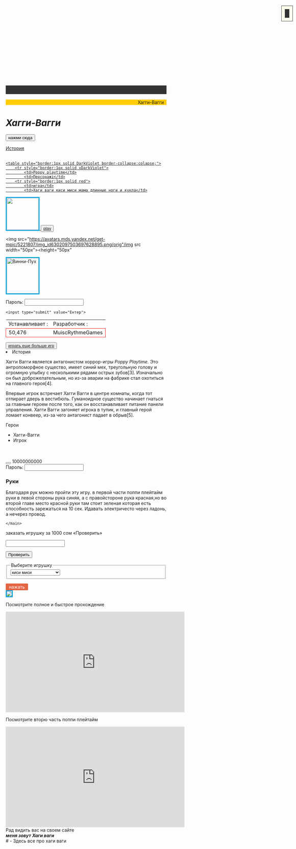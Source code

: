 <html>
    <head>
        <title>Хагги-Вагги</title>
        <link rel="stylesheet" href="style.css"/>
  <body>
  <head>
<meta charset="utf-8">
  <style>
   .menu {
    position: fixed; 
    right: 10px; 
    top: 20%; 
    padding: 10px; 
    background: #ffe; 
    border: 1px solid #333; 
   }
   .text {
    height: 1000px;
   }
  </style>
 </head>
 <body>
  <div class="menu"><html>
 <head>
  <meta charset="utf-8">
  
  <script>
   function mouseCoords(e) {
    // Для браузера IE
    if (document.all)  { 
      x = event.x + document.body.scrollLeft; 
      y = event.y + document.body.scrollTop; 
    // Для остальных браузеров
    } else {
      x = e.pageX; // Координата X курсора
      y = e.pageY; // Координата Y курсора
      
    }
    document.getElementById("coords").innerHTML = "X : " + x + ", Y : " + y + ", Z : " + z;
   }
  </script>
  <style type="text/css">
   html, body {
    height: 100%; /* Высота документа */ 
    margin: 0; /* Убираем оступы на странице */
   }
   #coords {
    background: #333; /* Цвет фона */
    color: #fff; /* Цвет текста */
    padding: 5px; /* Поля вокруг текста */
   }
</style>
</head>
<body onmousemove="mouseCoords(event)">
<div id="coords">&nbsp;</div>
</body>
</html></div>
  <div class="text"></div>
 </body>
<html>
 <head>
  <meta charset="utf-8">
  
  <script>
   function mouseCoords(e) {
   
    if (document.all)  { 
      x = event.x + document.body.scrollLeft; 
      y = event.y + document.body.scrollTop; 
    // Для остальных браузеров
    } else {
      x = e.pageX; // Координата X курсора
      y = e.pageY; // Координата Y курсора
     
    }
    document.getElementById("coords").innerHTML = "X : " + x + ", Y : " + y;
   }
  </script>
  <style type="text/css">
   html, body {
    height: 100%; /* Высота документа */ 
    margin: 0; /* Убираем оступы на странице */
   }
   #coords {
    background: #333; /* Цвет фона */
    color: #fff; /* Цвет текста */
    padding: 5px; /* Поля вокруг текста */
   }
</style>
</head>
<body onmousemove="mouseCoords(event)">
<div id="coords">&nbsp;</div>
<br/>
<!DOCTYPE HTML PUBLIC "-//W3C//DTD HTML 4.01//EN" "http://www.w3.org/TR/html4/strict.dtd">
<html>
 <head>
  <meta http-equiv="Content-Type" content="text/html; charset=utf-8">
 
 </head>
 <body>

  <marquee behavior="alternate" direction="left" bgcolor="#ffcc00">
    Хагги-Вагги
  </marquee>

 </body>
</html>

<html>
    <body>
  <table>
<head>
<title>Хагги-Вагги</title>
<h1><i><b>Хагги-Вагги</b></i></h1>


<button onclick="typeWriter()">нажми сюда</button>

<p id="demo"></p>

<script>
var i = 0;
var txt = 'Хагги-Вагги это главный герой поппи плейтайм';

var speed = 50;

function typeWriter() {
  if (i < txt.length) {
    document.getElementById("demo").innerHTML += txt.charAt(i);
    i++;
    setTimeout(typeWriter, speed);
  }
}
</script>
<a href="#img1"><p>История</p>

  
  
   <table style="border:1px solid DarkViolet border-collapse:colapse;">
        <tr style="border:1px solid vDarkViolet">
            <td>Устанавливает :</td>
            <td>Разработчик :</td>
        <tr style="border:1px solid red">
            <td>50,476</td>
                        <td>MuiscRythmeGames</td>
  
    <table style="border:1px solid DarkViolet border-collapse:colapse;">
        <tr style="border:1px solid vDarkViolet">
            <td>Poppy playtime</td>
            <td>Персонажi</td>
        <tr style="border:1px solid red">
            <td>игра</td>
            <td>Хаги ваги киси миси мама длинные ноги и кукла</td>
 <img src="https://imgs2.dab3games.com/poppy-chapter-241.png" width="100" height="100" />
   <button><width="100px"><height="100px">
           <a href="https://vseigru.net/igry-khagi-vagi.html">  play  </></a></button>
        <!-- Add icon library -->
<link rel="stylesheet" href="https://cdnjs.cloudflare.com/ajax/libs/font-awesome/4.7.0/css/font-awesome.min.css">

<!-- Use an element to toggle between a like/dislike icon -->
<i onclick="myFunction(this)" class="fa fa-thumbs-up"></i>
<img src="https://avatars.mds.yandex.net/get-mpic/5221807/img_id6302097503697628895.png/orig"/img src width="50px"><height="50px"

 <head>
  <meta charset="utf-8">
  <title>Винни-Пух</title>
  <style>
   img {
    border: 3px solid #00a8e1;
   }
  </style>
 </head>

  <p><img src="https://avatars.mds.yandex.net/get-mpic/5221807/img_id6302097503697628895.png/orig" alt="Винни-Пух" width="100" height="111"></p>
 


  <meta charset="utf-8">
  <title>Винни-Пух</title>
  <style>
   img {
    border: 3px solid #00a8e1;
   }
  </style>
 </head>
<div class="container">
  <form action="/action_page.php">
    <label for="usrname">Пароль:</label>
    <input type="text" id="usrname" name="usrname" required>

    
  

    <input type="submit" value="Ентер">
  </form>
</div>

<div id="message">
  
</div>
 
 
 <table>
     
<button width="100px" height="100px">
<a href="https://vseigru.net/igry-khagi-vagi.html">играть еще больше игр</a> </button>
<head>
  <meta charset="utf-8">

 </head>
 <head>
  <meta charset="utf-8">
  
 </head>
 <br/>
 <ui>
<li class="v">История</li>
 </ui>
 <p>
Хагги Вагги является антагонистом хоррор-игры <i class="lolo">Poppy Playtime.</i> Это антропоморфное существо, имеет синий мех, треугольную голову и огромную улыбку с несколькими рядами острых зубов[3]. Изначально он был доброжелательным, но из-за аварии на фабрике стал охотиться на главного героя[4].

Впервые игрок встречает Хагги Вагги в центре комнаты, когда тот отпирает дверь в вестибюль. Гуманоидное существо начинает гнаться за главным героем после того, как он восстанавливает питание панели управления. Хагги Вагги загоняет игрока в тупик, и главный герой ломает конвеер, из-за чего антагонист падает в обрыв[5]. </p>


    
        


  <head>
  <meta charset="utf-8">
  <p>Герои</p>
 </head>


  <ul>
   <li>Хагги-Вагги</li>
   <li>Игрок</li>
  
  </ul>

 </body>

        
            
            
           
 </table>
 <br/>

<div class=wp_ulike_general_class wp_ulike_is_not_liked>
<button type=button aria-label=Like Button data-ulike-id=84 data-ulike-nonce=09fe1888ff data-ulike-type=likeThis data-ulike-template=wpulike-default data-ulike-display-likers= data-ulike-disable-pophover= class=wp_ulike_btn wp_ulike_put_image wp_likethis_84></button>
<span class=count-box>10000000000</span>
<div class="container">
  <form action="/action_page.php">
    <label for="usrname">Пароль:</label>
    <input type="text" id="usrname" name="543" required>
    <main>
      <h3>Руки</h3>
Благодаря рук можно пройти эту игру.
в первой части поппи плейтайм руки в левой стороны рука синяя, а с правойстороне рука красная,но во второй главе место красной руки там стоит зеленая которая есть способность зарежаться на 10 сек. Идавать электричесто через ладонь, а нечерез провод.

    </main>
  



<head>
  <meta charset="utf-8">
  <title>Событие onclick</title>
  <script>
   function isEmail() {
    var str = document.getElementById("email").value;
    var status = document.getElementById("status");
    var re = /^[^\s()<>@,;:\/]+@\w[\w\.-]+\.[a-z]{2,}$/i;
    if (re.test(str)) status.innerHTML = "Адрес правильный";
      else status.innerHTML = "Адрес неверный";
    if(isEmpty(str)) status.innerHTML = "Поле пустое";
   }
   function isEmpty(str){
    return (str == null) || (str.length == 0);
   }
  </script>
 </head> 
 <body>
  <form action="">
   <p>заказать игрушку за 1000 сом &laquo;Проверить&raquo;</p>
   <p><input type="text" id="email"> <span id="status"></span></p>
   <p><input type="button" value="Проверить" onclick="isEmail()"></p>
  </form>
 <head>
  <meta charset="utf-8">

 </head> 
 <body>
  <form action="http://htmlbook.ru/html/form/action">
   <fieldset>
    <legend>Выберите игрушку</legend>
    <select onchange="document.location=this.options[this.selectedIndex].value">
      <option value="#">киси миси</option>
      <option value="depart.html">Хагги-Вагги</option>
      <option value="techinfo.html">Мама длинные ноги</option>
      <option value="study.html">синяя и зеленая рука</option>
      <option value="study.html">синяя и красная рука</option>
    </select>
   </fieldset>
  </form>
<style>
.del { display: none; }
.del:not(:checked) + label + * { display: none; }
.del:not(:checked) + label,
.del:checked + label {
display: inline-block;
padding: 2px 10px;
border-radius: 2px;
color: #fff;
background: #4e6473;
cursor: pointer;
}
.del:checked + label {
background: #e36443;
}
</style>
<input type="checkbox" id="raz" class="del" checked="checked"/>
<label for="raz" class="del">нажать</label>
<div><img src="https://static.wikia.nocookie.net/poppy-playtime/images/b/bb/GrabPack.png/revision/latest?cb=20211206061441&path-prefix=ru"></div
<br/>

<p>Посмотрите полное и быстрое прохождение</p>
<iframe width="560" height="315" src="https://www.youtube.com/embed/KZu-PDa7PUQ" title="YouTube video player" frameborder="0" allow="accelerometer; autoplay; clipboard-write; encrypted-media; gyroscope; picture-in-picture" allowfullscreen></iframe>
<br/>

<p>Посмотрите вторю часть поппи плейтайм</p>
<iframe width="560" height="315" src="https://www.youtube.com/embed/1Ne08Ta96Cs" title="YouTube video player" frameborder="0" allow="accelerometer; autoplay; clipboard-write; encrypted-media; gyroscope; picture-in-picture" allowfullscreen></iframe>
<head>
<footer>
    Рад видить вас на своем сайте <br/>
   <b> <i>меня зовут Хаги ваги </i></b>
</footer>
 </body>

</html># -
Здесь все про хаги ваги
